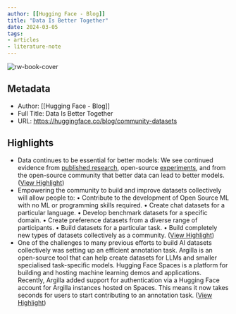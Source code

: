 ```yaml
---
author: [[Hugging Face - Blog]]
title: "Data Is Better Together"
date: 2024-03-05
tags: 
- articles
- literature-note
---
```

![rw-book-cover](https://huggingface.co/front/thumbnails/v2-2.png)

## Metadata
- Author: [[Hugging Face - Blog]]
- Full Title: Data Is Better Together
- URL: https://huggingface.co/blog/community-datasets

## Highlights
- Data continues to be essential for better models: We see continued evidence from [published research](https://huggingface.co/papers/2402.05123), open-source [experiments](https://argilla.io/blog/notus7b/), and from the open-source community that better data can lead to better models. ([View Highlight](https://read.readwise.io/read/01hr5h3mkgatdy6w0aaq0g2v9h))
- Empowering the community to build and improve datasets collectively will allow people to:
  • Contribute to the development of Open Source ML with no ML or programming skills required.
  • Create chat datasets for a particular language.
  • Develop benchmark datasets for a specific domain.
  • Create preference datasets from a diverse range of participants.
  • Build datasets for a particular task.
  • Build completely new types of datasets collectively as a community. ([View Highlight](https://read.readwise.io/read/01hr5h4rgtacdkf2h846z8nnea))
- One of the challenges to many previous efforts to build AI datasets collectively was setting up an efficient annotation task. Argilla is an open-source tool that can help create datasets for LLMs and smaller specialised task-specific models. Hugging Face Spaces is a platform for building and hosting machine learning demos and applications. Recently, Argilla added support for authentication via a Hugging Face account for Argilla instances hosted on Spaces. This means it now takes seconds for users to start contributing to an annotation task. ([View Highlight](https://read.readwise.io/read/01hr5h53hgzv5pbxq1mjnm4z0r))
